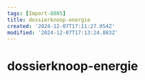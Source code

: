 ```yaml
---
tags: [Import-8805]
title: dossierknoop-energie
created: '2024-12-07T17:11:27.054Z'
modified: '2024-12-07T17:13:24.883Z'
---
```


# dossierknoop-energie

